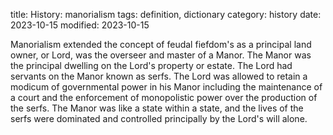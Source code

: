 title: History: manorialism
tags: definition, dictionary
category: history
date: 2023-10-15
modified: 2023-10-15


Manorialism extended the concept of feudal
fiefdom's as a principal land owner, or Lord, was the overseer and
master of a Manor. The Manor was the principal dwelling on the Lord's
property or estate. The Lord had servants on the Manor known as
serfs. The Lord was allowed to retain a modicum of governmental power
in his Manor including the maintenance of a court and the enforcement
of monopolistic power over the production of the serfs. The Manor was
like a state within a state, and the lives of the serfs were dominated
and controlled principally by the Lord's will alone.




